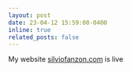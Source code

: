 ```yaml
---
layout: post
date: 23-04-12 15:59:00-0400
inline: true
related_posts: false
---
```


My website <a href = "https://www.silviofanzon.com">silviofanzon.com</a> is live
